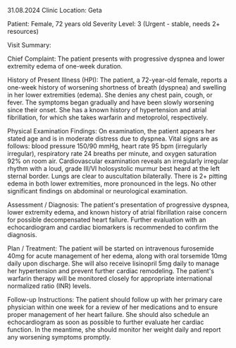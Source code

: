31.08.2024
Clinic Location: Geta

Patient: Female, 72 years old
Severity Level: 3 (Urgent - stable, needs 2+ resources)

Visit Summary:

Chief Complaint: The patient presents with progressive dyspnea and lower extremity edema of one-week duration.

History of Present Illness (HPI): The patient, a 72-year-old female, reports a one-week history of worsening shortness of breath (dyspnea) and swelling in her lower extremities (edema). She denies any chest pain, cough, or fever. The symptoms began gradually and have been slowly worsening since their onset. She has a known history of hypertension and atrial fibrillation, for which she takes warfarin and metoprolol, respectively.

Physical Examination Findings: On examination, the patient appears her stated age and is in moderate distress due to dyspnea. Vital signs are as follows: blood pressure 150/90 mmHg, heart rate 95 bpm (irregularly irregular), respiratory rate 24 breaths per minute, and oxygen saturation 92% on room air. Cardiovascular examination reveals an irregularly irregular rhythm with a loud, grade III/VI holosystolic murmur best heard at the left sternal border. Lungs are clear to auscultation bilaterally. There is 2+ pitting edema in both lower extremities, more pronounced in the legs. No other significant findings on abdominal or neurological examination.

Assessment / Diagnosis: The patient's presentation of progressive dyspnea, lower extremity edema, and known history of atrial fibrillation raise concern for possible decompensated heart failure. Further evaluation with an echocardiogram and cardiac biomarkers is recommended to confirm the diagnosis.

Plan / Treatment: The patient will be started on intravenous furosemide 40mg for acute management of her edema, along with oral torsemide 10mg daily upon discharge. She will also receive lisinopril 5mg daily to manage her hypertension and prevent further cardiac remodeling. The patient's warfarin therapy will be monitored closely for appropriate international normalized ratio (INR) levels.

Follow-up Instructions: The patient should follow up with her primary care physician within one week for a review of her medications and to ensure proper management of her heart failure. She should also schedule an echocardiogram as soon as possible to further evaluate her cardiac function. In the meantime, she should monitor her weight daily and report any worsening symptoms promptly.